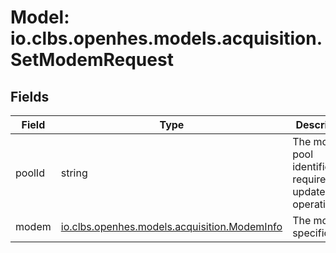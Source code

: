 # Model: io.clbs.openhes.models.acquisition.SetModemRequest

## Fields

| Field | Type | Description |
| --- | --- | --- |
| poolId | string | The modem pool identifier, required for update operation. |
| modem | [io.clbs.openhes.models.acquisition.ModemInfo](model-io-clbs-openhes-models-acquisition-modeminfo.md) | The modem specification. |

